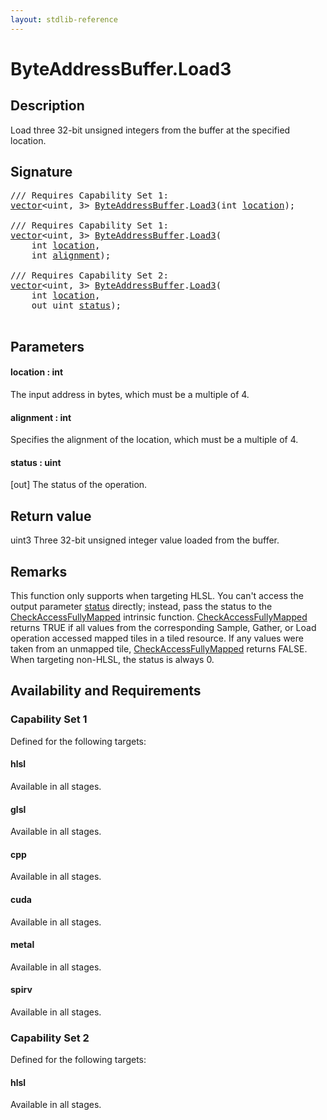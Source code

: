 ```yaml
---
layout: stdlib-reference
---
```


# ByteAddressBuffer\.Load3

## Description

Load three 32-bit unsigned integers from the buffer at the specified location.



## Signature 

<pre>
/// Requires Capability Set 1:
<a href="../../vector/index.html" class="code_type">vector</a>&lt;<span class="code_keyword">uint</span>, 3&gt; <a href="../index.html" class="code_type">ByteAddressBuffer</a>.<a href=".html">Load3</a>(<span class="code_keyword">int</span> <a href=".html#decl-location" class="code_param">location</a>);

/// Requires Capability Set 1:
<a href="../../vector/index.html" class="code_type">vector</a>&lt;<span class="code_keyword">uint</span>, 3&gt; <a href="../index.html" class="code_type">ByteAddressBuffer</a>.<a href=".html">Load3</a>(
    <span class="code_keyword">int</span> <a href=".html#decl-location" class="code_param">location</a>,
    <span class="code_keyword">int</span> <a href=".html#decl-alignment" class="code_param">alignment</a>);

/// Requires Capability Set 2:
<a href="../../vector/index.html" class="code_type">vector</a>&lt;<span class="code_keyword">uint</span>, 3&gt; <a href="../index.html" class="code_type">ByteAddressBuffer</a>.<a href=".html">Load3</a>(
    <span class="code_keyword">int</span> <a href=".html#decl-location" class="code_param">location</a>,
    <span class="code_keyword">out</span> <span class="code_keyword">uint</span> <a href=".html#decl-status" class="code_param">status</a>);

</pre>

## Parameters

####  <a id="decl-location"></a>location  : int
The input address in bytes, which must be a multiple of 4.

####  <a id="decl-alignment"></a>alignment  : int
Specifies the alignment of the location, which must be a multiple of 4.

####  <a id="decl-status"></a>status  : uint
\[out\] The status of the operation.


## Return value
<span class='code'>uint3</span> Three 32-bit unsigned integer value loaded from the buffer.


## Remarks

This function only supports when targeting HLSL.
You can't access the output parameter <span class='code'><a href=".html#decl-status" class="code_param">status</a></span> directly; instead,
pass the status to the <span class='code'><a href="../../../global-decls/checkaccessfullymapped-05bg.html">CheckAccessFullyMapped</a></span> intrinsic function.
<span class='code'><a href="../../../global-decls/checkaccessfullymapped-05bg.html">CheckAccessFullyMapped</a></span> returns TRUE if all values from the corresponding Sample,
Gather, or Load operation accessed mapped tiles in a tiled resource.
If any values were taken from an unmapped tile, <span class='code'><a href="../../../global-decls/checkaccessfullymapped-05bg.html">CheckAccessFullyMapped</a></span> returns FALSE.
When targeting non-HLSL, the status is always 0.


## Availability and Requirements

### Capability Set 1

Defined for the following targets:

#### hlsl
Available in all stages.

#### glsl
Available in all stages.

#### cpp
Available in all stages.

#### cuda
Available in all stages.

#### metal
Available in all stages.

#### spirv
Available in all stages.


### Capability Set 2

Defined for the following targets:

#### hlsl
Available in all stages.



